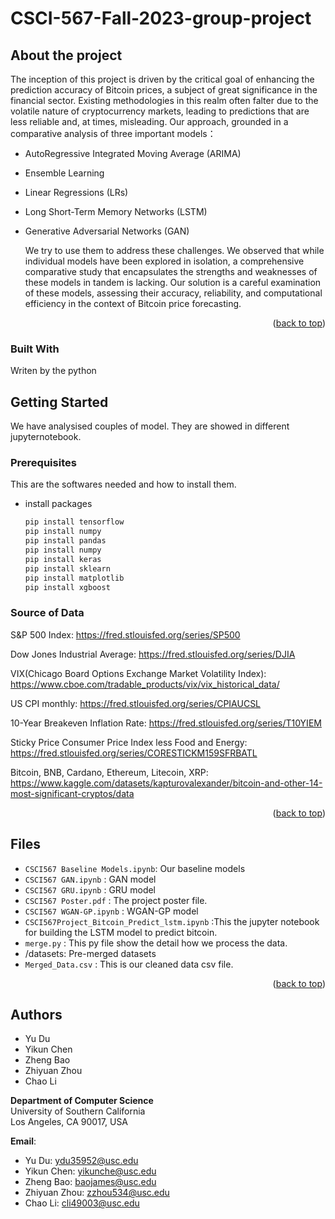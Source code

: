 # CSCI-567-Fall-2023-group-project
<a name="readme-top"></a>

## About the project

The inception of this project is driven by the critical goal of enhancing the prediction accuracy of Bitcoin prices, a subject of great significance in the financial sector. Existing methodologies in this realm often falter due to the volatile nature of cryptocurrency markets, leading to predictions that are less reliable and, at times, misleading. Our approach, grounded in a comparative analysis of three important models：

- AutoRegressive Integrated Moving Average (ARIMA)
- Ensemble Learning
- Linear Regressions (LRs)
- Long Short-Term Memory Networks (LSTM)
- Generative Adversarial Networks (GAN)

  We try to use them to address these challenges. We observed that while individual models have been explored in isolation, a comprehensive comparative study that encapsulates the strengths and weaknesses of these models in tandem is lacking. Our solution is a careful examination of these models, assessing their accuracy, reliability, and computational efficiency in the context of Bitcoin price forecasting.

<p align="right">(<a href="#readme-top">back to top</a>)</p>

### Built With
Writen by the python

## Getting Started

We have analysised couples of model. They are showed in different jupyternotebook.
### Prerequisites

This are the softwares needed and how to install them.
* install packages
  ```sh
  pip install tensorflow
  pip install numpy
  pip install pandas
  pip install numpy
  pip install keras
  pip install sklearn
  pip install matplotlib
  pip install xgboost
  ```


### Source of Data
S&P 500 Index: 
https://fred.stlouisfed.org/series/SP500

Dow Jones Industrial Average: 
https://fred.stlouisfed.org/series/DJIA

VIX(Chicago Board Options Exchange Market Volatility Index):
https://www.cboe.com/tradable_products/vix/vix_historical_data/

US CPI monthly: 
https://fred.stlouisfed.org/series/CPIAUCSL

10-Year Breakeven Inflation Rate: 
https://fred.stlouisfed.org/series/T10YIEM

Sticky Price Consumer Price Index less Food and Energy:
https://fred.stlouisfed.org/series/CORESTICKM159SFRBATL

Bitcoin, BNB, Cardano, Ethereum, Litecoin, XRP:
https://www.kaggle.com/datasets/kapturovalexander/bitcoin-and-other-14-most-significant-cryptos/data
<p align="right">(<a href="#readme-top">back to top</a>)</p>

## Files
- `CSCI567 Baseline Models.ipynb`: Our baseline models
- `CSCI567 GAN.ipynb` : GAN model
- `CSCI567 GRU.ipynb` : GRU model
- `CSCI567 Poster.pdf` : The project poster file.
- `CSCI567 WGAN-GP.ipynb` : WGAN-GP model
- `CSCI567Project_Bitcoin_Predict_lstm.ipynb` :This the jupyter notebook for building the LSTM model to predict bitcoin.
- `merge.py` :  This py file show the detail how we process the data.
- /datasets: Pre-merged datasets
- `Merged_Data.csv` : This is our cleaned data csv file.
<p align="right">(<a href="#readme-top">back to top</a>)</p>

## Authors

- Yu Du
- Yikun Chen
- Zheng Bao
- Zhiyuan Zhou
- Chao Li

**Department of Computer Science**  
University of Southern California  
Los Angeles, CA 90017, USA  

**Email**:  
- Yu Du: [ydu35952@usc.edu](mailto:ydu35952@usc.edu)
- Yikun Chen: [yikunche@usc.edu](mailto:yikunche@usc.edu)
- Zheng Bao: [baojames@usc.edu](mailto:baojames@usc.edu)
- Zhiyuan Zhou: [zzhou534@usc.edu](mailto:zzhou534@usc.edu)
- Chao Li: [cli49003@usc.edu](mailto:cli49003@usc.edu)



